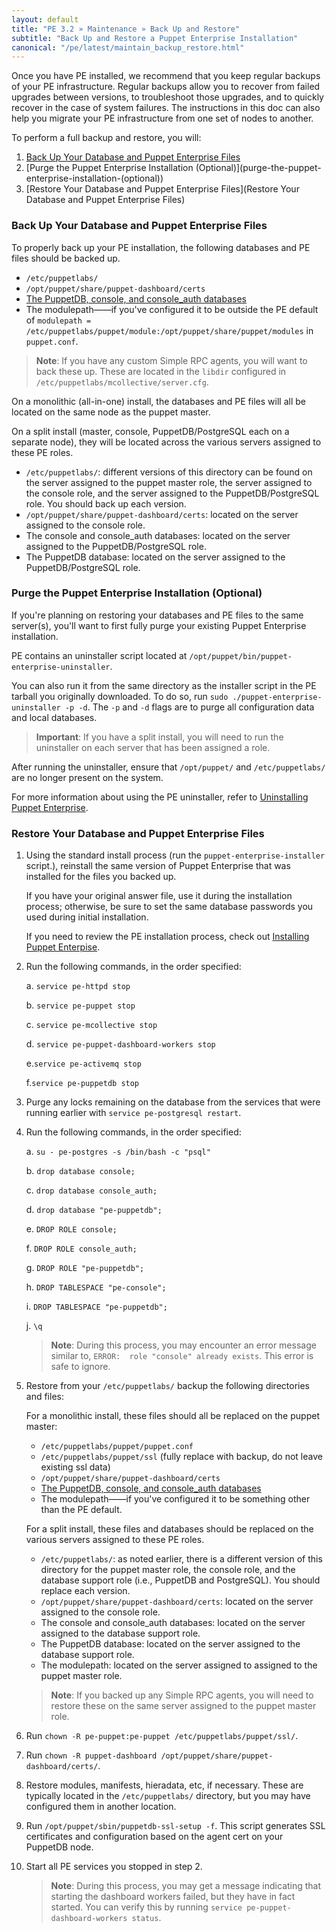 ```yaml
---
layout: default
title: "PE 3.2 » Maintenance » Back Up and Restore"
subtitle: "Back Up and Restore a Puppet Enterprise Installation"
canonical: "/pe/latest/maintain_backup_restore.html"
---
```


Once you have PE installed, we recommend that you keep regular backups of your PE infrastructure. Regular backups allow you to recover from failed upgrades between versions, to troubleshoot those upgrades, and to quickly recover in the case of system failures. The instructions in this doc can also help you migrate your PE infrastructure from one set of nodes to another.

To perform a full backup and restore, you will:

1. [Back Up Your Database and Puppet Enterprise Files](#back-up-your-database-and-puppet-enterprise-files)
2. [Purge the Puppet Enterprise Installation (Optional)](purge-the-puppet-enterprise-installation-(optional\))
3. [Restore Your Database and Puppet Enterprise Files](Restore Your Database and Puppet Enterprise Files)

### Back Up Your Database and Puppet Enterprise Files

To properly back up your PE installation, the following databases and PE files should be backed up. 

 - `/etc/puppetlabs/`
 - `/opt/puppet/share/puppet-dashboard/certs`
 - [The PuppetDB, console, and console_auth databases](./maintain_console-db.html#database-backups)
 - The modulepath——if you've configured it to be outside the PE default of `modulepath = /etc/puppetlabs/puppet/module:/opt/puppet/share/puppet/modules` in `puppet.conf`.
 
> **Note**: If you have any custom Simple RPC agents, you will want to back these up. These are located in the `libdir` configured in `/etc/puppetlabs/mcollective/server.cfg`. 

On a monolithic (all-in-one) install, the databases and PE files will all be located on the same node as the puppet master.
   
On a split install (master, console, PuppetDB/PostgreSQL each on a separate node), they will be located across the various servers assigned to these PE roles.

   - `/etc/puppetlabs/`: different versions of this directory can be found on the server assigned to the puppet master role, the server assigned to the console role, and the server assigned to the PuppetDB/PostgreSQL role. You should back up each version.
   - `/opt/puppet/share/puppet-dashboard/certs`: located on the server assigned to the console role. 
   - The console and console_auth databases: located on the server assigned to the PuppetDB/PostgreSQL role.
   - The PuppetDB database: located on the server assigned to the PuppetDB/PostgreSQL role. 

### Purge the Puppet Enterprise Installation (Optional)

If you're planning on restoring your databases and PE files to the same server(s), you'll want to first fully purge your existing Puppet Enterprise installation.

PE contains an uninstaller script located at `/opt/puppet/bin/puppet-enterprise-uninstaller`.
 
You can also run it from the same directory as the installer script in the PE tarball you originally downloaded.  To do so, run `sudo ./puppet-enterprise-uninstaller -p -d`. The `-p` and `-d` flags are to purge all configuration data and local databases. 

> **Important**: If you have a split install, you will need to run the uninstaller on each server that has been assigned a role.

After running the uninstaller, ensure that `/opt/puppet/` and `/etc/puppetlabs/` are no longer present on the system. 

For more information about using the PE uninstaller, refer to [Uninstalling Puppet Enterprise](./install_uninstalling.html).

### Restore Your Database and Puppet Enterprise Files

1. Using the standard install process (run the `puppet-enterprise-installer` script.), reinstall the same version of Puppet Enterprise that was installed for the files you backed up. 

   If you have your original answer file, use it during the installation process; otherwise, be sure to set the same database passwords you used during initial installation. 
   
   If you need to review the PE installation process, check out [Installing Puppet Enterpise](./install_basic.html). 
  
2. Run the following commands, in the order specified:

   a. `service pe-httpd stop`
   
   b. `service pe-puppet stop` 
   
   c. `service pe-mcollective stop`
   
   d. `service pe-puppet-dashboard-workers stop`
   
   e.`service pe-activemq stop`
   
   f.`service pe-puppetdb stop`

3. Purge any locks remaining on the database from the services that were running earlier with `service pe-postgresql restart`.

4. Run the following commands, in the order specified: 

   a. `su - pe-postgres -s /bin/bash -c "psql"`
   
   b. `drop database console;`
   
   c. `drop database console_auth;`
   
   d. `drop database "pe-puppetdb";`
   
   e. `DROP ROLE console;`
   
   f. `DROP ROLE console_auth;`
   
   g. `DROP ROLE "pe-puppetdb";`
   
   h. `DROP TABLESPACE "pe-console";`
   
   i. `DROP TABLESPACE "pe-puppetdb";`
   
   j. `\q`
   
   > **Note**: During this process, you may encounter an error message similar to, `ERROR:  role "console" already exists`. This error is safe to ignore. 

5. Restore from your `/etc/puppetlabs/` backup the following directories and files:

   For a monolithic install, these files should all be replaced on the puppet master: 
   
   * `/etc/puppetlabs/puppet/puppet.conf`
   * `/etc/puppetlabs/puppet/ssl` (fully replace with backup, do not leave existing ssl data)
   * `/opt/puppet/share/puppet-dashboard/certs`
   * [The PuppetDB, console, and console_auth databases](./maintain_console-db.html#database-backups)
   * The modulepath——if you've configured it to be something other than the PE default. 
   
   For a split install, these files and databases should be replaced on the various servers assigned to these PE roles.

   - `/etc/puppetlabs/`: as noted earlier, there is a different version of this directory for the puppet master role, the console role, and the database support role (i.e., PuppetDB and PostgreSQL). You should replace each version.
   - `/opt/puppet/share/puppet-dashboard/certs`: located on the server assigned to the console role. 
   - The console and console_auth databases: located on the server assigned to the database support role.
   - The PuppetDB database: located on the server assigned to the database support role. 
   - The modulepath: located on the server assigned to assigned to the puppet master role.  
   
   >**Note**: If you backed up any Simple RPC agents, you will need to restore these on the same server assigned to the puppet master role.   
  
6. Run `chown -R pe-puppet:pe-puppet /etc/puppetlabs/puppet/ssl/`.
7. Run `chown -R puppet-dashboard /opt/puppet/share/puppet-dashboard/certs/`.
8. Restore modules, manifests, hieradata, etc, if necessary. 
   These are typically located in the `/etc/puppetlabs/` directory, but you may have configured them in another location.
9. Run `/opt/puppet/sbin/puppetdb-ssl-setup -f`. This script generates SSL certificates and configuration based on the agent cert on your PuppetDB node.
10. Start all PE services you stopped in step 2.

    >**Note**: During this process, you may get a message indicating that starting the dashboard workers failed, but they have in fact started. You can verify this by running `service pe-puppet-dashboard-workers status`.
